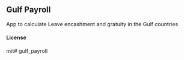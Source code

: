 ## Gulf Payroll

App to calculate Leave encashment and gratuity in the Gulf countries

#### License

mit# gulf_payroll
